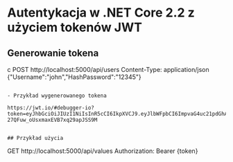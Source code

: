 # Autentykacja w .NET Core 2.2 z użyciem tokenów JWT

## Generowanie tokena

c
POST http://localhost:5000/api/users
Content-Type: application/json
{"Username":"john","HashPassword":"12345"}
~~~

- Przykład wygenerowanego tokena

https://jwt.io/#debugger-io?token=eyJhbGciOiJIUzI1NiIsInR5cCI6IkpXVCJ9.eyJlbWFpbCI6ImpvaG4uc21pdGhAZG9tYWluLmNvbSIsImh0dHA6Ly9zY2hlbWFzLnhtbHNvYXAub3JnL3dzLzIwMDUvMDUvaWRlbnRpdHkvY2xhaW1zL21vYmlsZXBob25lIjoiNTU1MzMzMjIyIiwibmJmIjoxNTcwNjEzNTkxLCJleHAiOjE1NzEyMTgzOTEsImlhdCI6MTU3MDYxMzU5MX0.tcHkvrLyP8gTC-27QFuw_oUsxmaxEVB7xq29apJSS9M


## Przykład użycia
~~~
 GET http://localhost:5000/api/values
 Authorization: Bearer {token}
~~~
 
